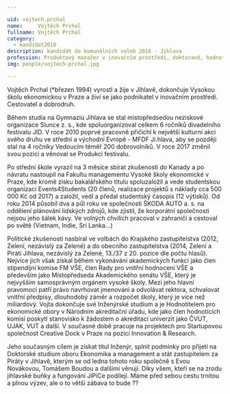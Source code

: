 ```yaml
---

uid: vojtech.prchal            
name:     Vojtěch Prchal       
fullname: Vojtěch Prchal      
category:
  - kandidat2018             
description: kandidát do komunálních voleb 2018 - Jihlava 
profession: Produktový manažer v inovačním prostředí, doktorand, hodnotitel pro ekonomické vysokoškolské programy v Národním akreditačním úřadu
img: people/vojtech-prchal.jpg

---
```


Vojtěch Prchal (*březen 1994) vyrostl a žije v Jihlavě, dokončuje Vysokou školu ekonomickou v Praze a živí se jako podnikatel v inovačním prostředí. Cestovatel a dobrodruh.

Během studia na Gymnaziu Jihlava se stal místopředsedou neziskové organizace Slunce z. s., kde spoluorganizoval celkem 6 ročníků divadelního festivalu JID. V roce 2010 poprvé pracovně přičichl k největší kulturní akci svého druhu ve střední a východní Evropě - MFDF Ji.hlava, aby se později stal na 4 ročníky Vedoucím téměř 200 dobrovolníků. V roce 2017 změnil svou pozici a věnoval se Produkci festivalu.

Po střední škole vyrazil na 3 měsíce sbírat zkušenosti do Kanady a po návratu nastoupil na Fakultu managementu Vysoké školy ekonomické v Praze, kde kromě zisku bakalářského titulu spoluzaložil a vede studentskou organizaci Events4Students (20 členů, realizace projektů s náklady cca 500 000 Kč od 2017) a založil, vedl a předal studentský časopis (12 výtisků). Od roku 2014 působil dva a půl roku ve společnosti ŠKODA AUTO a. s. na oddělení plánování lidských zdrojů, kde zjistil, že korporátní společnosti nejsou jeho šálek kávy. Ve volných chvílích pracoval v zahraničí a cestoval po světě (Vietnam, Indie, Srí Lanka…)

Politické zkušenosti nasbíral ve volbách do Krajského zastupitelstva (2012, Zelení, nezávislý za Zelené) a do obecního zastupitelstva (2014, Zelení a Piráti Jihlava, nezávislý za Zelené, 13./37 z 20. pozice dle počtu hlasů). Nejvíce jich však získal během vykonávání akademických funkcí jako člen stipendijní komise FM VŠE, člen Rady pro vnitřní hodnocení VŠE a především jako Místopředseda Akademického senátu VŠE, který je nejvyšším samosprávným orgánem vysoké školy. Mezi jeho hlavní pravomoci patří právo navrhovat jmenování a odvolávat rektora, schvalovat vnitřní předpisy, dlouhodobý záměr a rozpočet školy, který je více než miliardový. Vojta dokončuje své Inženýrské studium a je Hodnotitelem pro ekonomické obory v Národním akreditační úřadu, kde jako člen hodnotících komisí poskytl stanovisko k žádostem o akreditaci univerzit jako ČVUT, UJAK, VUT a další. V současné době pracuje na projektech pro Startupovou společnost Creative Dock v Praze na pozici Innovation & Research.

Jeho současným cílem je získat titul Inženýr, splnit podmínky pro přijetí na Doktorské studium oboru Ekonomika a management a stát zastupitelem za Piráty v Jihlavě, kterým se od ledna tohoto roku společně s Evou Novákovou, Tomášem Boudou a dalšími věnují. Díky všem, kteří se na zrodu jihlavské buňky a fungování JiPiCe podílejí. Máme před sebou cestu trnitou a plnou výzev, ale o to větší zábava to bude ??


